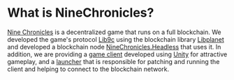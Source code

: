 # What is NineChronicles?

[Nine Chronicles][nc] is a decentralized game that runs on a full blockchain. We developed the game's protocol [Lib9c][lib9c] using the blockchain library [Libplanet][libplanet] and developed a blockchain node [NineChronicles.Headless][nc-headless] that uses it.
In addition, we are providing a [game client][nc-unity] developed using [Unity][unity] for attractive gameplay, and a [launcher][nc-launcher] that is responsible for patching and running the client and helping to connect to the blockchain network.

[nc]: https://nine-chronicles.com
[libplanet]: https://github.com/planetarium/libplanet
[unity]: https://unity.com/
[lib9c]: https://github.com/planetarium/lib9c
[nc-headless]: https://github.com/planetarium/NineChronicles.Headless
[nc-unity]: https://github.com/planetarium/NineChronicles
[nc-launcher]: https://github.com/planetarium/9c-launcher
